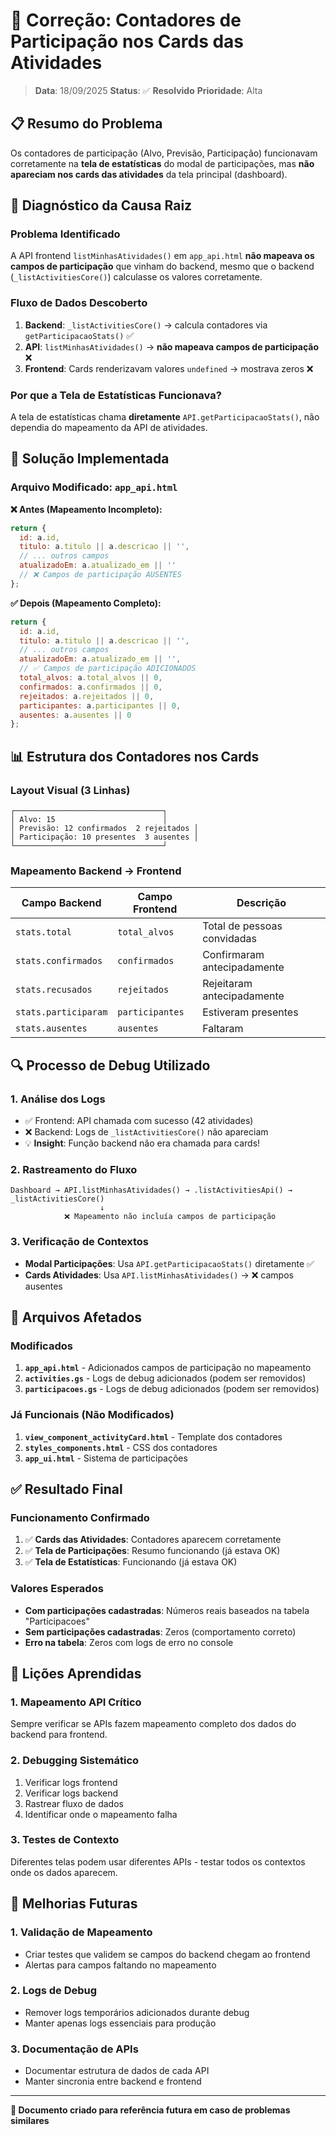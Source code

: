 # 🔧 Correção: Contadores de Participação nos Cards das Atividades

> **Data**: 18/09/2025
> **Status**: ✅ **Resolvido**
> **Prioridade**: Alta

## 📋 Resumo do Problema

Os contadores de participação (Alvo, Previsão, Participação) funcionavam corretamente na **tela de estatísticas** do modal de participações, mas **não apareciam nos cards das atividades** da tela principal (dashboard).

## 🚨 Diagnóstico da Causa Raiz

### **Problema Identificado**
A API frontend `listMinhasAtividades()` em `app_api.html` **não mapeava os campos de participação** que vinham do backend, mesmo que o backend (`_listActivitiesCore()`) calculasse os valores corretamente.

### **Fluxo de Dados Descoberto**
1. **Backend**: `_listActivitiesCore()` → calcula contadores via `getParticipacaoStats()` ✅
2. **API**: `listMinhasAtividades()` → **não mapeava campos de participação** ❌
3. **Frontend**: Cards renderizavam valores `undefined` → mostrava zeros ❌

### **Por que a Tela de Estatísticas Funcionava?**
A tela de estatísticas chama **diretamente** `API.getParticipacaoStats()`, não dependia do mapeamento da API de atividades.

## 🔧 Solução Implementada

### **Arquivo Modificado**: `app_api.html`

**❌ Antes (Mapeamento Incompleto):**
```javascript
return {
  id: a.id,
  titulo: a.titulo || a.descricao || '',
  // ... outros campos
  atualizadoEm: a.atualizado_em || ''
  // ❌ Campos de participação AUSENTES
};
```

**✅ Depois (Mapeamento Completo):**
```javascript
return {
  id: a.id,
  titulo: a.titulo || a.descricao || '',
  // ... outros campos
  atualizadoEm: a.atualizado_em || '',
  // ✅ Campos de participação ADICIONADOS
  total_alvos: a.total_alvos || 0,
  confirmados: a.confirmados || 0,
  rejeitados: a.rejeitados || 0,
  participantes: a.participantes || 0,
  ausentes: a.ausentes || 0
};
```

## 📊 Estrutura dos Contadores nos Cards

### **Layout Visual (3 Linhas)**
```
┌─────────────────────────────────┐
│ Alvo: 15                        │
│ Previsão: 12 confirmados  2 rejeitados │
│ Participação: 10 presentes  3 ausentes │
└─────────────────────────────────┘
```

### **Mapeamento Backend → Frontend**
| Campo Backend | Campo Frontend | Descrição |
|---------------|----------------|-----------|
| `stats.total` | `total_alvos` | Total de pessoas convidadas |
| `stats.confirmados` | `confirmados` | Confirmaram antecipadamente |
| `stats.recusados` | `rejeitados` | Rejeitaram antecipadamente |
| `stats.participaram` | `participantes` | Estiveram presentes |
| `stats.ausentes` | `ausentes` | Faltaram |

## 🔍 Processo de Debug Utilizado

### **1. Análise dos Logs**
- ✅ Frontend: API chamada com sucesso (42 atividades)
- ❌ Backend: Logs de `_listActivitiesCore()` não apareciam
- 💡 **Insight**: Função backend não era chamada para cards!

### **2. Rastreamento do Fluxo**
```
Dashboard → API.listMinhasAtividades() → .listActivitiesApi() → _listActivitiesCore()
                    ↓
            ❌ Mapeamento não incluía campos de participação
```

### **3. Verificação de Contextos**
- **Modal Participações**: Usa `API.getParticipacaoStats()` diretamente ✅
- **Cards Atividades**: Usa `API.listMinhasAtividades()` → ❌ campos ausentes

## 📂 Arquivos Afetados

### **Modificados**
1. **`app_api.html`** - Adicionados campos de participação no mapeamento
2. **`activities.gs`** - Logs de debug adicionados (podem ser removidos)
3. **`participacoes.gs`** - Logs de debug adicionados (podem ser removidos)

### **Já Funcionais (Não Modificados)**
1. **`view_component_activityCard.html`** - Template dos contadores
2. **`styles_components.html`** - CSS dos contadores
3. **`app_ui.html`** - Sistema de participações

## ✅ Resultado Final

### **Funcionamento Confirmado**
1. ✅ **Cards das Atividades**: Contadores aparecem corretamente
2. ✅ **Tela de Participações**: Resumo funcionando (já estava OK)
3. ✅ **Tela de Estatísticas**: Funcionando (já estava OK)

### **Valores Esperados**
- **Com participações cadastradas**: Números reais baseados na tabela "Participacoes"
- **Sem participações cadastradas**: Zeros (comportamento correto)
- **Erro na tabela**: Zeros com logs de erro no console

## 🎯 Lições Aprendidas

### **1. Mapeamento API Crítico**
Sempre verificar se APIs fazem mapeamento completo dos dados do backend para frontend.

### **2. Debugging Sistemático**
1. Verificar logs frontend
2. Verificar logs backend
3. Rastrear fluxo de dados
4. Identificar onde o mapeamento falha

### **3. Testes de Contexto**
Diferentes telas podem usar diferentes APIs - testar todos os contextos onde os dados aparecem.

## 🔮 Melhorias Futuras

### **1. Validação de Mapeamento**
- Criar testes que validem se campos do backend chegam ao frontend
- Alertas para campos faltando no mapeamento

### **2. Logs de Debug**
- Remover logs temporários adicionados durante debug
- Manter apenas logs essenciais para produção

### **3. Documentação de APIs**
- Documentar estrutura de dados de cada API
- Manter sincronia entre backend e frontend

---

**📝 Documento criado para referência futura em caso de problemas similares**